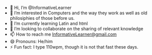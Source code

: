 - 👋 Hi, I’m @InformativeLearner
- 👀 I’m interested in Computers and the way they work as well as old philosiphies of those before us.
- 🌱 I’m currently learning Latin and html
- 💞️ I’m looking to collaborate on the sharing of relevant knowledge
- 📫 How to reach me InformativeLearner@gmail.com
- 😄 Pronouns: He/him
- ⚡ Fun fact: I type 110wpm, though it is not that fast these days.

<!---
InformativeLearner/InformativeLearner is a ✨ special ✨ repository because its `README.md` (this file) appears on your GitHub profile.
You can click the Preview link to take a look at your changes.
--->

